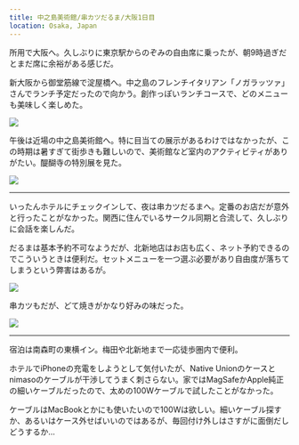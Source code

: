 ```yaml
---
title: 中之島美術館/串カツだるま/大阪1日目
location: Osaka, Japan
---
```


所用で大阪へ。久しぶりに東京駅からのぞみの自由席に乗ったが、朝9時過ぎだとまだ席に余裕がある感じだ。

新大阪から御堂筋線で淀屋橋へ。中之島のフレンチイタリアン「ノガラッツァ」さんでランチ予定だったので向かう。創作っぽいランチコースで、どのメニューも美味しく楽しめた。

![](https://photos.apkas.net/medium/202407/20240727-121204.webp)

午後は近場の中之島美術館へ。特に目当ての展示があるわけではなかったが、この時期は暑すぎて街歩きも難しいので、美術館など室内のアクティビティがありがたい。醍醐寺の特別展を見た。

![](https://photos.apkas.net/medium/202407/20240727-143343.webp)

---

いったんホテルにチェックインして、夜は串カツだるまへ。定番のお店だが意外と行ったことがなかった。関西に住んでいるサークル同期と合流して、久しぶりに会話を楽しんだ。

だるまは基本予約不可なようだが、北新地店はお店も広く、ネット予約できるのでこういうときは便利だ。セットメニューを一つ選ぶ必要があり自由度が落ちてしまうという弊害はあるが。

![](https://photos.apkas.net/medium/202407/20240727-192351.webp)

串カツもだが、どて焼きがかなり好みの味だった。

![](https://photos.apkas.net/medium/202407/20240727-194014.webp)

---

宿泊は南森町の東横イン。梅田や北新地まで一応徒歩圏内で便利。

ホテルでiPhoneの充電をしようとして気付いたが、Native Unionのケースとnimasoのケーブルが干渉してうまく刺さらない。家ではMagSafeかApple純正の細いケーブルだったので、太めの100Wケーブルで試したことがなかった。

ケーブルはMacBookとかにも使いたいので100Wは欲しい。細いケーブル探すか、あるいはケース外せばいいのではあるが、毎回付け外しはさすがに面倒だしどうするか...
